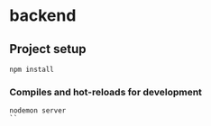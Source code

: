 # backend

## Project setup
```
npm install
```

### Compiles and hot-reloads for development
```
nodemon server
``
